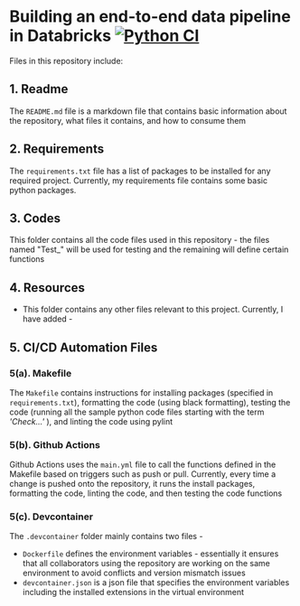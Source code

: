 # Building an end-to-end data pipeline in Databricks [![Python CI](https://github.com/nogibjj/DukeIDS706_ds655_Week11/actions/workflows/main.yml/badge.svg)](https://github.com/nogibjj/DukeIDS706_ds655_Week11/actions/workflows/main.yml)










Files in this repository include:


## 1. Readme
  The `README.md` file is a markdown file that contains basic information about the repository, what files it contains, and how to consume them


## 2. Requirements
  The `requirements.txt` file has a list of packages to be installed for any required project. Currently, my requirements file contains some basic python packages.


## 3. Codes
  This folder contains all the code files used in this repository - the files named "Test_" will be used for testing and the remaining will define certain functions


## 4. Resources
  -  This folder contains any other files relevant to this project. Currently, I have added -


## 5. CI/CD Automation Files


  ### 5(a). Makefile
  The `Makefile` contains instructions for installing packages (specified in `requirements.txt`), formatting the code (using black formatting), testing the code (running all the sample python code files starting with the term *'Check...'* ), and linting the code using pylint


  ### 5(b). Github Actions
  Github Actions uses the `main.yml` file to call the functions defined in the Makefile based on triggers such as push or pull. Currently, every time a change is pushed onto the repository, it runs the install packages, formatting the code, linting the code, and then testing the code functions


  ### 5(c). Devcontainer
  
  The `.devcontainer` folder mainly contains two files - 
  * `Dockerfile` defines the environment variables - essentially it ensures that all collaborators using the repository are working on the same environment to avoid conflicts and version mismatch issues
  * `devcontainer.json` is a json file that specifies the environment variables including the installed extensions in the virtual environment
